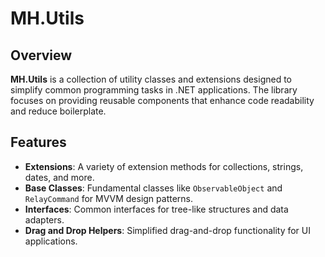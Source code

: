 # MH.Utils

## Overview

**MH.Utils** is a collection of utility classes and extensions designed to simplify common programming tasks in .NET applications. The library focuses on providing reusable components that enhance code readability and reduce boilerplate.

## Features

- **Extensions**: A variety of extension methods for collections, strings, dates, and more.
- **Base Classes**: Fundamental classes like `ObservableObject` and `RelayCommand` for MVVM design patterns.
- **Interfaces**: Common interfaces for tree-like structures and data adapters.
- **Drag and Drop Helpers**: Simplified drag-and-drop functionality for UI applications.